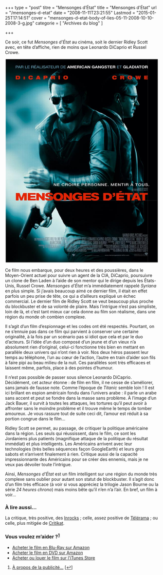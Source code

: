 +++
type = "post"
titre = "Mensonges d&rsquo;État"
title = "Mensonges d'État"
url = "/mensonges-d-etat"
date = "2008-11-11T23:21:55"
Lastmod = "2015-01-25T17:14:51"
cover = "mensonges-d-etat-body-of-lies-05-11-2008-10-10-2008-3-g.jpg"
categorie = [ "Archives du blog" ]

+++

<p>Ce soir, ce fut <em>Mensonges d&rsquo;État</em> au cinéma, soit le dernier Ridley Scott avec, en tête d&rsquo;affiche, rien de moins que Leonardo DiCaprio et Russel Crowe.</p>
<p style="text-align: center;"><a href="http://www.allocine.fr/film/fichefilm_gen_cfilm=127877.html"><img class="size-full wp-image-918 aligncenter" title="mensonge_etat" src="mensonge_etat.jpg" alt="" width="500" height="666" /></a></p>
<p>Ce film nous embarque, pour deux heures et des poussières, dans le Moyen-Orient actuel pour suivre un agent de la CIA, DiCaprio, poursuivre un clone de Ben Laden à l&rsquo;aide de son mentor qui le dirige depuis les États-Unis, Russel Crowe. <em>Mensonges d&rsquo;État</em> m&rsquo;a immédiatement rappelé <em>Syriana</em> en plus simple. Si j&rsquo;avais beaucoup aimé ce dernier film, il était en effet parfois un peu prise de tête, ce qui a d&rsquo;ailleurs expliqué un échec commercial. Le dernier film de Ridley Scott se veut beaucoup plus proche du blockbuster et de sa volonté de plaire. Mais l&rsquo;intrigue n&rsquo;est pas simpliste, loin de là, et c&rsquo;est tant mieux car cela donne au film son réalisme, dans une région du monde oh combien complexe.</p>
<p>Il s&rsquo;agit d&rsquo;un film d&rsquo;espionnage et les codes ont été respectés. Pourtant, on ne s&rsquo;ennuie pas dans ce film qui parvient à conserver une certaine originalité, à la fois par un scénario pas si idiot que cela et par le duo d&rsquo;acteurs. Si l&rsquo;idée d&rsquo;un duo composé d&rsquo;un jeune et d&rsquo;un vieux n&rsquo;a absolument rien d&rsquo;original, celui-ci fonctionne très bien en mettant en parallèle deux univers qui n&rsquo;ont rien à voir. Nos deux héros passent leur temps au téléphone, l&rsquo;un au cœur de l&rsquo;action, l&rsquo;autre en train d&rsquo;aider son fils à faire pipi au beau milieu de la nuit. Ces parallèles sont très efficaces et laissent même, parfois, place à des pointes d&rsquo;humour.</p>
<p>Il n&rsquo;est pas possible de passer sous silence Leonardo DiCaprio. Décidément, cet acteur étonne : de film en film, il ne cesse de s&rsquo;améliorer, sans jamais de fausse note. Comme l&rsquo;époque de <em>Titanic</em> semble loin ! Il est ici brillant en espion américain fondu dans l&rsquo;univers arabe : il parle un arabe sans accent et peut se fondre dans la masse sans problème. À l&rsquo;image d&rsquo;un Jack Bauer, il survit à toutes les attaques, les tortures qu&rsquo;il peut avoir à affronter sans le moindre problème et il trouve même le temps de tomber amoureux. Je vous rassure tout de suite ceci dit, l&rsquo;amour est réduit à sa portion congrue dans le film&#8230;</p>
<p>Ridley Scott se permet, au passage, de critiquer la politique américaine dans la région. Les seuls qui réussissent, dans le film, ce sont les Jordaniens plus patients (magnifique attaque de la politique du résultat immédiat) et plus intelligents. Les Américains arrivent avec leur technologies (très belles séquences façon GoogleEarth) et leurs gros sabots et n&rsquo;arrivent finalement à rien. Critique aussi de la capacité impressionnante des Américains pour se créer des ennemis, mais je ne veux pas dévoiler toute l&rsquo;intrigue.</p>
<p>Ainsi, <em>Mensonges d&rsquo;État</em> est un film intelligent sur une région du monde très complexe sans oublier pour autant son statut de blockbuster. Il s&rsquo;agit donc d&rsquo;un film très efficace (à voir si vous appréciez la trilogie Jason Bourne ou la série<em> 24 heures chrono</em>) mais moins bête qu&rsquo;il n&rsquo;en n&rsquo;a l&rsquo;air. En bref, un film à voir&#8230;</p>
<h3 id="917_a-lire-aussi_1">À lire aussi&#8230;</h3>
<p>La critique, très positive, des <a href="http://www.lesinrocks.com/index.php?id=58&amp;tx_critic[notule]=209525&amp;cHash=f67ee55028">Inrocks</a> ; celle, assez positive de <a href="http://www.telerama.fr/cinema/films/mensonges-d-etat,362364,critique.php">Télérama</a> ; ou celle, plus mitigée de <a href="http://www.critikat.com/Mensonges-d-Etat.html">Critikat</a>.</p>
<div class="amazon">
<h3>Vous voulez m&rsquo;aider ?<sup><a href="#footnote_0_917" id="identifier_0_917" class="footnote-link footnote-identifier-link" title="&Agrave; propos de la publicit&eacute;&hellip;">1</a></sup></h3>
<ul>
<li><a href="http://www.amazon.fr/gp/product/B001JQMBJ2/ref=as_li_ss_tl?ie=UTF8&tag=leblogdenic07-21&linkCode=as2&camp=1642&creative=19458&creativeASIN=B001JQMBJ2">Acheter le film en Blu-Ray sur Amazon</a></li>
<li><a href="http://www.amazon.fr/gp/product/B001JQMBIS/ref=as_li_ss_tl?ie=UTF8&tag=leblogdenic07-21&linkCode=as2&camp=1642&creative=19458&creativeASIN=B001JQMBIS">Acheter le film en DVD sur Amazon</a></li>
<li><a href="https://itunes.apple.com/fr/movie/mensonges-detat/id365501739">Acheter ou louer le film sur l&rsquo;iTunes Store</a></li>
</ul>
</div>
<ol class="footnotes"><li id="footnote_0_917" class="footnote"><a href="/soutien/">À propos de la publicité…</a> [<a href="#identifier_0_917" class="footnote-link footnote-back-link">&#8617;</a>]</li></ol>
